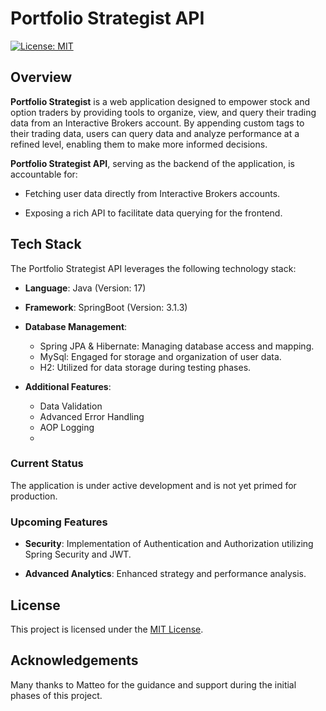 # Portfolio Strategist API

[![License: MIT](https://img.shields.io/badge/License-MIT-yellow.svg)](https://opensource.org/licenses/MIT)

## Overview

**Portfolio Strategist** is a web application designed to empower stock and option traders by providing tools to organize, view, and query their trading data from an Interactive Brokers account. By appending custom tags to their trading data, users can query data and analyze performance at a refined level, enabling them to make more informed decisions.

**Portfolio Strategist API**, serving as the backend of the application, is accountable for:

- Fetching user data directly from Interactive Brokers accounts.

- Exposing a rich API to facilitate data querying for the frontend.

## Tech Stack

The Portfolio Strategist API leverages the following technology stack:

- **Language**: Java (Version: 17)

- **Framework**: SpringBoot (Version: 3.1.3)

- **Database Management**:
  - Spring JPA & Hibernate: Managing database access and mapping.
  - MySql: Engaged for storage and organization of user data.
  - H2: Utilized for data storage during testing phases.

- **Additional Features**:
    - Data Validation
    - Advanced Error Handling
    - AOP Logging
    - 

### Current Status

The application is under active development and is not yet primed for production.

### Upcoming Features

- **Security**: Implementation of Authentication and Authorization utilizing Spring Security and JWT.

- **Advanced Analytics**: Enhanced strategy and performance analysis.

## License

This project is licensed under the [MIT License](LICENSE.md).

## Acknowledgements

Many thanks to Matteo for the guidance and support during the initial phases of this project.



